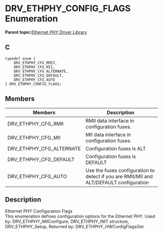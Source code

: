 # DRV\_ETHPHY\_CONFIG\_FLAGS Enumeration

**Parent topic:**[Ethernet PHY Driver Library](GUID-F4DF749A-0F8C-4482-8661-C005A0BE0CF4.md)

## C

```
typedef enum { 
    DRV_ETHPHY_CFG_RMII, 
    DRV_ETHPHY_CFG_MII, 
    DRV_ETHPHY_CFG_ALTERNATE, 
    DRV_ETHPHY_CFG_DEFAULT, 
    DRV_ETHPHY_CFG_AUTO 
} DRV_ETHPHY_CONFIG_FLAGS; 
```

## Members

|Members|Description|
|-------|-----------|
|DRV\_ETHPHY\_CFG\_RMII|RMII data interface in configuration fuses.|
|DRV\_ETHPHY\_CFG\_MII|MII data interface in configuration fuses.|
|DRV\_ETHPHY\_CFG\_ALTERNATE|Configuration fuses is ALT|
|DRV\_ETHPHY\_CFG\_DEFAULT|Configuration fuses is DEFAULT|
|DRV\_ETHPHY\_CFG\_AUTO|Use the fuses configuration to detect if you are RMII/MII and ALT/DEFAULT configuration|

## Description

Ethernet PHY Configuration Flags<br />This enumeration defines configuration options for the Ethernet PHY. Used by: DRV\_ETHPHY\_MIIConfigure, DRV\_ETHPHY\_INIT structure, DRV\_ETHPHY\_Setup, Returned by: DRV\_ETHPHY\_HWConfigFlagsGet

